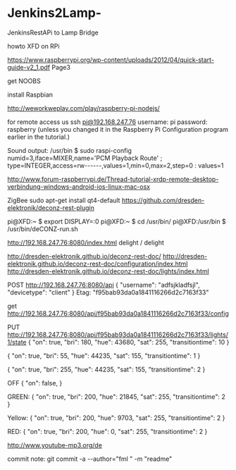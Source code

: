 # Jenkins2Lamp-
JenkinsRestAPi to Lamp Bridge


howto XFD on RPi

https://www.raspberrypi.org/wp-content/uploads/2012/04/quick-start-guide-v2_1.pdf
Page3

get NOOBS

install Raspbian

http://weworkweplay.com/play/raspberry-pi-nodejs/

for remote access us 
ssh pi@192.168.247.76
username: pi
password: raspberry (unless you changed it in the Raspberry Pi Configuration program earlier in the tutorial.)

Sound output:
/usr/bin $ sudo raspi-config
numid=3,iface=MIXER,name='PCM Playback Route'
  ; type=INTEGER,access=rw------,values=1,min=0,max=2,step=0
  : values=1

http://www.forum-raspberrypi.de/Thread-tutorial-xrdp-remote-desktop-verbindung-windows-android-ios-linux-mac-osx


ZigBee
sudo apt-get install qt4-default 
https://github.com/dresden-elektronik/deconz-rest-plugin


pi@XFD:~ $ export DISPLAY=:0
pi@XFD:~ $ cd /usr/bin/
pi@XFD:/usr/bin $ /usr/bin/deCONZ-run.sh

http://192.168.247.76:8080/index.html
delight / delight


http://dresden-elektronik.github.io/deconz-rest-doc/
http://dresden-elektronik.github.io/deconz-rest-doc/configuration/index.html
http://dresden-elektronik.github.io/deconz-rest-doc/lights/index.html

POST http://192.168.247.76:8080/api
{
    "username": "adfsjkladfsjl",
    "devicetype": "client"
}
Etag: "f95bab93da0a1841116266d2c7163f33"

get http://192.168.247.76:8080/api/f95bab93da0a1841116266d2c7163f33/config


PUT
http://192.168.247.76:8080/api/f95bab93da0a1841116266d2c7163f33/lights/1/state
{
  "on": true,
  "bri": 180,
  "hue": 43680,
  "sat": 255,
  "transitiontime": 10
}

{
  "on": true,
  "bri": 55,
  "hue": 44235,
  "sat": 155,
  "transitiontime": 1
}

{
  "on": true,
  "bri": 255,
  "hue": 44235,
  "sat": 155,
  "transitiontime": 2
}

OFF
{
  "on": false,
}

GREEN:
{
  "on": true,
  "bri": 200,
  "hue": 21845,
  "sat": 255,
  "transitiontime": 2
}

Yellow:
{
  "on": true,
  "bri": 200,
  "hue": 9703,
  "sat": 255,
  "transitiontime": 2
}

RED:
{
  "on": true,
  "bri": 200,
  "hue": 0,
  "sat": 255,
  "transitiontime": 2
}


http://www.youtube-mp3.org/de


commit note:
git commit -a  --author="fml <email>" -m "readme"




